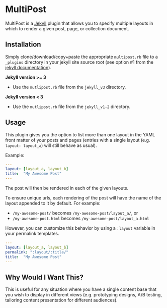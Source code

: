 # MultiPost
MultiPost is a [Jekyll](https://github.com/mojombo/jekyll) plugin that allows you to specify multiple layouts in which to render a given post, page, or collection document.

## Installation
Simply clone/download/copy+paste the appropriate `multipost.rb` file to a `_plugins` directory in your jekyll site source root (see option #1 from the [jekyll documentation](http://jekyllrb.com/docs/plugins/#installing-a-plugin)).

**Jekyll version >= 3**
- Use the `mutlipost.rb` file from the `jekyll_v3` directory.

**Jekyll version < 3**
- Use the `mutlipost.rb` file from the `jekyll_v1-2` directory.

## Usage
This plugin gives you the option to list more than one layout in the YAML front matter of your posts and pages (entries with a single layout (e.g. `layout: layout_a`) will still behave as usual).

Example:
```yaml
---
layout: [layout_a, layout_b]
title:  "My Awesome Post"
---
```

The post will then be rendered in each of the given layouts.

To ensure unique urls, each rendering of the post will have the name of the layout appended to it by default. For example:

- `/my-awesome-post/` becomes `/my-awesome-post/layout_a/`, or
- `/my-awesome-post.html` becomes `/my-awesome-post/layout_a.html`


However, you can customize this behavior by using a `:layout` variable in your permalink templates.

```yaml
---
layout: [layout_a, layout_b]
permalink: ":layout/:title/"
title:  "My Awesome Post"
---
```

## Why Would I Want This?
This is useful for any situation where you have a single content base that you wish to display in different views (e.g. prototyping designs, A/B testing, tailoring content presentation for different audiences).
